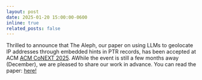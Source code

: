 ```yaml
---
layout: post
date: 2025-01-20 15:00:00-0600
inline: true
related_posts: false
---
```


Thrilled to announce that The Aleph, our paper on using LLMs to geolocate IP addresses through embedded hints in PTR records, has been accepted at ACM [ACM CoNEXT 2025](https://conferences.sigcomm.org/co-next/2025/#!/home). AWhile the event is still a few months away (December), we are pleased to share our work in advance. You can read the paper: [here!](/assets/pdf/papers/2025-the-aleph.pdf)